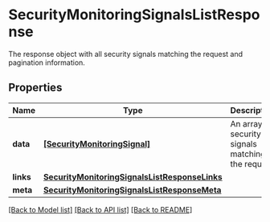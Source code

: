 # SecurityMonitoringSignalsListResponse

The response object with all security signals matching the request and pagination information.
## Properties
Name | Type | Description | Notes
------------ | ------------- | ------------- | -------------
**data** | [**[SecurityMonitoringSignal]**](SecurityMonitoringSignal.md) | An array of security signals matching the request. | [optional] 
**links** | [**SecurityMonitoringSignalsListResponseLinks**](SecurityMonitoringSignalsListResponseLinks.md) |  | [optional] 
**meta** | [**SecurityMonitoringSignalsListResponseMeta**](SecurityMonitoringSignalsListResponseMeta.md) |  | [optional] 

[[Back to Model list]](README.md#documentation-for-models) [[Back to API list]](README.md#documentation-for-api-endpoints) [[Back to README]](README.md)


